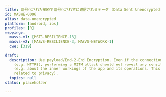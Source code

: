 ```yaml
---
title: 暗号化された接続で暗号化されずに送信されるデータ (Data Sent Unencrypted Over Encrypted Connections)
id: MASWE-0096
alias: data-unencrypted
platform: [android, ios]
profiles: [R]
mappings:
  masvs-v1: [MSTG-RESILIENCE-13]
  masvs-v2: [MASVS-RESILIENCE-3, MASVS-NETWORK-1]
  cwe: [319]

draft:
  description: Use payload/End-2-End Encryption. Even if the connection is encrypted
    (e.g. HTTPS), performing a MITM attack should not reveal any sensitive information
    (e.g. about the inner workings of the app and its operations. This is not necessarily
    related to privacy).
  topics: null
status: placeholder

---
```

